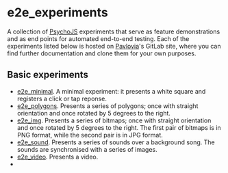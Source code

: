 # e2e_experiments
A collection of [PsychoJS](https://github.com/psychopy/psychojs) experiments that serve as feature demonstrations and as end points for automated end-to-end testing. 
Each of the experiments listed below is hosted on [Pavlovia](https://pavlovia.org/)'s GitLab site, where you can find further documentation and clone them for your own purposes.

## Basic experiments
* [e2e_minimal](https://gitlab.pavlovia.org/tpronk/e2e_minimal). A minimal experiment: it presents a white square and registers a click or tap reponse.
* [e2e_polygons](https://gitlab.pavlovia.org/tpronk/e2e_polygons). Presents a series of polygons; once with straight orientation and once rotated by 5 degrees to the right.
* [e2e_img](https://gitlab.pavlovia.org/tpronk/e2e_img). Presents a series of bitmaps; once with straight orientation and once rotated by 5 degrees to the right. The first pair of bitmaps is in PNG format, while the second pair is in JPG format.
* [e2e_sound](https://gitlab.pavlovia.org/tpronk/e2e_sound). Presents a series of sounds over a background song. The sounds are synchronised with a series of images.
* [e2e_video](https://gitlab.pavlovia.org/tpronk/e2e_video). Presents a video. 
* 

